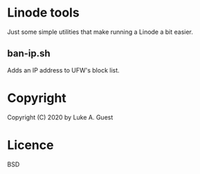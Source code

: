 # Linode tools

Just some simple utilities that make running a Linode a bit easier.

## ban-ip.sh

Adds an IP address to UFW's block list.

# Copyright

Copyright (C) 2020 by Luke A. Guest

# Licence

BSD
